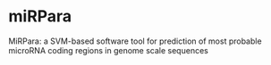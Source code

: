 # miRPara
MiRPara: a SVM-based software tool for prediction of most probable microRNA coding regions in genome scale sequences
